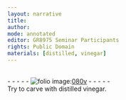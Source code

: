 ```yaml
---
layout: narrative
title: 
author:
mode: annotated
editor: GR8975 Seminar Participants
rights: Public Domain
materials: [distilled, vinegar]
---
```


 <br/>- - - - - <a href="http://gallica.bnf.fr/ark:/12148/btv1b10500001g/f166.image"><img src="../assets/photo-icon.png" alt="folio image: " style="display:inline-block; margin-bottom:-3px;"/>080v</a> - - - - - <br/> 
 Try to carve with <span class="material">distilled vinegar</span>. 
 